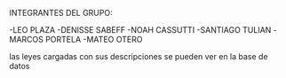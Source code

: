 INTEGRANTES DEL GRUPO:

-LEO PLAZA
-DENISSE SABEFF
-NOAH CASSUTTI
-SANTIAGO TULIAN
-MARCOS PORTELA
-MATEO OTERO

las leyes cargadas con sus descripciones se pueden ver en la base de datos
